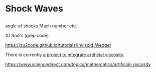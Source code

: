 #   Shock Waves

##  

angle of shocks
Mach number
etc.

1D Sod's (grep code)

https://su2code.github.io/tutorials/Inviscid_Wedge/

There is currently [a project to integrate artificial viscosity](https://github.com/illinois-ceesd/mirgecom/pull/213).

https://www.sciencedirect.com/topics/mathematics/artificial-viscosity
